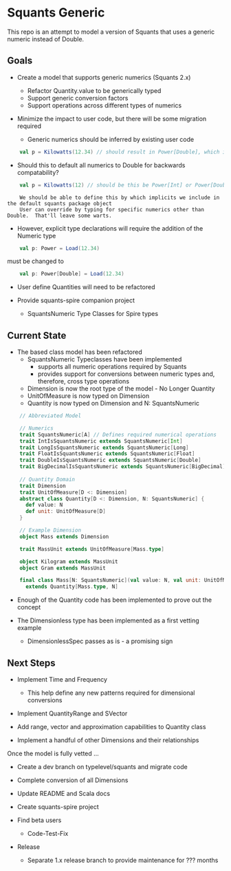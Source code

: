 # Squants Generic

This repo is an attempt to model a version of Squants that uses a generic numeric instead of Double.

## Goals

* Create a model that supports generic numerics (Squants 2.x)
  * Refactor Quantity.value to be generically typed
  * Support generic conversion factors
  * Support operations across different types of numerics

* Minimize the impact to user code, but there will be some migration required
  * Generic numerics should be inferred by existing user code
  
```scala
    val p = Kilowatts(12.34) // should result in Power[Double], which is the effective type in Squants 1.x
```
  * Should this to default all numerics to Double for backwards compatability?
```scala
    val p = Kilowatts(12) // should be this be Power[Int] or Power[Double]?
```
        We should be able to define this by which implicits we include in the default squants package object
        User can override by typing for specific numerics other than Double.  That'll leave some warts. 
    
  * However, explicit type declarations will require the addition of the Numeric type
  
```scala
    val p: Power = Load(12.34)
```

must be changed to

```scala
    val p: Power[Double] = Load(12.34)
```

  * User define Quantities will need to be refactored

* Provide squants-spire companion project 
  * SquantsNumeric Type Classes for Spire types
  
 
## Current State

* The based class model has been refactored
  * SquantsNumeric Typeclasses have been implemented
    * supports all numeric operations required by Squants
    * provides support for conversions between numeric types and, therefore, cross type operations
  * Dimension is now the root type of the model - No Longer Quantity
  * UnitOfMeasure is now typed on Dimension
  * Quantity is now typed on Dimension and N: SquantsNumeric
  
```scala
    // Abbreviated Model

    // Numerics
    trait SquantsNumeric[A] // Defines required numerical operations
    trait IntIsSquantsNumeric extends SquantsNumeric[Int]
    trait LongIsSquantsNumeric extends SquantsNumeric[Long]
    trait FloatIsSquantsNumeric extends SquantsNumeric[Float]
    trait DoubleIsSquantsNumeric extends SquantsNumeric[Double]
    trait BigDecimalIsSquantsNumeric extends SquantsNumeric[BigDecimal]
  
    // Quantity Domain
    trait Dimension 
    trait UnitOfMeasure[D <: Dimension] 
    abstract class Quantity[D <: Dimension, N: SquantsNumeric] {
      def value: N
      def unit: UnitOfMeasure[D]
    } 

    // Example Dimension
    object Mass extends Dimension

    trait MassUnit extends UnitOfMeasure[Mass.type]

    object Kilogram extends MassUnit
    object Gram extends MassUnit

    final class Mass[N: SquantsNumeric](val value: N, val unit: UnitOfMeasure[Mass.type])
      extends Quantity[Mass.type, N]

```

* Enough of the Quantity code has been implemented to prove out the concept

* The Dimensionless type has been implemented as a first vetting example
  * DimensionlessSpec passes as is - a promising sign
  
## Next Steps

* Implement Time and Frequency
  * This help define any new patterns required for dimensional conversions
  
* Implement QuantityRange and SVector

* Add range, vector and approximation capabilities to Quantity class

* Implement a handful of other Dimensions and their relationships

Once the model is fully vetted ...

* Create a dev branch on typelevel/squants and migrate code

* Complete conversion of all Dimensions

* Update README and Scala docs

* Create squants-spire project

* Find beta users
  * Code-Test-Fix
  
* Release
    * Separate 1.x release branch to provide maintenance for ??? months
    
    



  
  